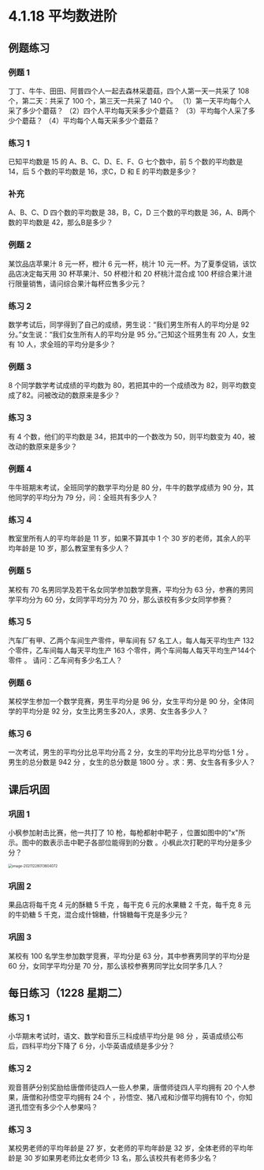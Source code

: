 # 4.1.18 平均数进阶

## 例题练习

### 例题 1

丁丁、牛牛、田田、阿普四个人一起去森林采蘑菇，四个人第一天一共采了 108 个，第二天：共采了 100 个，第三天一共采了 140 个。
（1）第一天平均每个人采了多少个蘑菇？
（2）四个人平均每天采多少个蘑菇？
（3）平均每个人采了多少个蘑菇？
（4）平均每个人每天采多少个蘑菇？

### 练习 1

已知平均数是 15 的  A、B、C、D、E、F、G 七个数中，前 5 个数的平均数是 14，后 5 个数的平均数是 16，求C，D 和 E 的平均数是多少？



### 补充

A、B、C、D 四个数的平均数是 38，B，C，D 三个数的平均数是 36，A、B两个数的平均数是 42，那么B是多少？



### 例题 2

某饮品店苹果汁 8 元一杯，橙汁 6 元一杯，桃汁 10 元一杯。为了夏季促销，该饮品店决定每天用 30 杯苹果汁、50 杯橙汁和 20 杯桃汁混合成 100 杯综合果汁进行限量销售，请问综合果汁每杯应售多少元？



### 练习 2

数学考试后，同学得到了自己的成绩，男生说：“我们男生所有人的平均分是 92 分。”女生说：“我们女生所有人的平均分是 95 分。”己知这个班男生有 20 人，女生有 10 人，求全班的平均分是多少？



### 例题 3

8 个同学数学考试成绩的平均数为 80，若把其中的一个成绩改为 82，则平均数变成了82。问被改动的数原来是多少？



### 练习 3

有 4 个数，他们的平均数是 34，把其中的一个数改为 50，则平均数变为 40，被改动的数原来是多少？

### 例题 4

牛牛班期末考试，全班同学的数学平均分是 80 分，牛牛的数学成绩为 90 分，其他同学的平均分为 79 分，问：全班共有多少人？



### 练习 4

教室里所有人的平均年龄是 11 岁，如果不算其中 1 个 30 岁的老师，其余人的平均年龄是 10 岁，那么教室里有多少人？



### 例题 5

某校有 70 名男同学及若干名女同学参加数学竞赛，平均分为 63 分，参赛的男同学平均分为 60 分，女同学平均分为 70 分，那么该校有多少女同学参赛？





### 练习 5

汽车厂有甲、乙两个车间生产零件，甲车间有 57 名工人，每人每天平均生产 132 个零件，乙车间每人每天平均生产 163 个零件，两个车间每人每天平均生产144个零件 。 请问：乙车间有多少名工人？







### 例题 6

某校学生参加一个数学竞赛，男生平均分是 96 分，女生平均分是 90 分，全体同学的平均分是 92 分，女生比男生多20人，求男、女生各多少人？



### 练习 6

一次考试，男生的平均分比总平均分高 2 分，女生的平均分比总平均分低 1 分 。男生的总分数是 942 分 ，女生的总分数是 1800 分 。求：男、女生各有多少人？



## 课后巩固

### 巩固 1

小枫参加射击比赛，他一共打了 10 枪，每枪都射中靶子 ，位置如图中的"x"所示。图中的数表示击中靶子各部位能得到的分数 。小枫此次打靶的平均分是多少分？

<img src="https://www.vastxie.com/images/markdown/image-202112280136040720AvzlU.png" alt="image-20211228013604072" style="zoom:50%;" />

### 巩固 2

果品店将每千克 4 元的酥糖 5 千克 ，每干克 6 元的水果糖 2 千克，每千克 8 元的牛奶糖 5 千克，混合成什锦糖，什锦糖每干克是多少元？







### 巩固 3

某校有 100 名学生参加数学竞赛，平均分是 63 分，其中参赛男同学的平均分是 60 分，女同学平均分是 70 分，那么该校参赛男同学比女同学多几人？



## 每日练习（1228 星期二）

### 练习 1

小华期末考试时，语文、数学和音乐三科成绩平均分是 98 分 ，英语成绩公布后，四科平均分下降了 6 分，小华英语成绩是多少分？



### 练习 2

观音菩萨分别奖励给唐僧师徒四人一些人参果，唐僧师徒四人平均拥有 20 个人参果，唐僧和孙悟空平均拥有 24 个 ，孙悟空、猪八戒和沙僧平均拥有10 个，你知道孔悟空有多少个人参果吗？



### 练习 3

某校男老师的平均年龄是 27 岁，女老师的平均年龄是 32 岁，全体老师的平均年龄是 30 岁如果男老师比女老师少 13 名，那么该校共有老师多少名？
